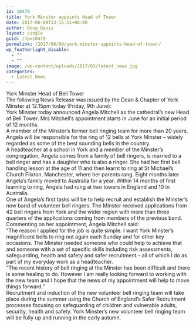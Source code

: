```yaml
---
id: 10479
title: York Minster appoints Head of Tower
date: 2017-06-09T13:15:51+00:00
author: Doug Davis
layout: single
guid: /?p=10479
permalink: /2017/06/09/york-minster-appoints-head-of-tower/
wp_featherlight_disable:
  - ""
  - ""
image: /wp-content/uploads/2017/03/latest_news.jpg
categories:
  - Latest News
---
```

York Minster Head of Bell Tower  
The following News Release was issued by the Dean & Chapter of York Minster at 12.15pm today (Friday, 9th June):  
York Minster today announced Angela Mitchell as the cathedral’s new Head of Bell Tower. Mrs Mitchell’s appointment starts in June for an initial period of 12 months.  
A member of the Minster’s former bell ringing team for more than 20 years, Angela will be responsible for the ring of 12 bells at York Minster – widely regarded as some of the best sounding bells in the country.  
A headteacher at a school in York and a member of the Minster’s congregation, Angela comes from a family of bell ringers, is married to a bell ringer and has a daughter who is also a ringer. She had her first bell handling lesson at the age of 11 and then learnt to ring at St Michael’s Church Flixton, Manchester, where her parents rang. Eight months later Angela’s family moved to Australia for a year. Within 14 months of first learning to ring, Angela had rung at two towers in England and 10 in Australia.  
One of Angela’s first tasks will be to help recruit and establish the Minster’s new band of volunteer bell ringers. The Minster received applications from 42 bell ringers from York and the wider region with more than three quarters of the applications coming from members of the previous band.  
Commenting on her appointment, Angela Mitchell said:  
“The reason I applied for the job is quite simple. I want York Minster’s magnificent bells to ring out again each Sunday and for other key occasions. The Minster needed someone who could help to achieve that and someone with a set of specific skills including risk assessments, safeguarding, health and safety and safer recruitment – all of which I do as part of my everyday work as a headteacher.  
“The recent history of bell ringing at the Minster has been difficult and there is some healing to do. However I am really looking forward to working with the new team and I hope that the news of my appointment will help to move things forward.”  
Recruitment and induction of the new volunteer bell ringing team will take place during the summer using the Church of England’s Safer Recruitment processes focusing on safeguarding of children and vulnerable adults, security, health and safety. York Minster’s new volunteer bell ringing team will be fully up and running in the early autumn.
